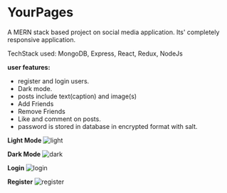 # YourPages

A MERN stack based project on social media application.
Its' completely responsive application.

TechStack used: MongoDB, Express, React, Redux, NodeJs 

**user features:**
 - register and login users. 
 - Dark mode.
 - posts include text(caption) and image(s)
 - Add Friends
 - Remove Friends
 - Like and comment on posts.
 - password is stored in database in encrypted format with salt.


**Light Mode**
![light](https://github.com/Ayush-ken14/YourPages/assets/82118453/0d770124-e360-4dca-b101-cf788bcd753f)

**Dark Mode**
![dark](https://github.com/Ayush-ken14/YourPages/assets/82118453/c50a7daf-3187-48ba-bbcd-50083cb7dd7a)

**Login**
![login](https://github.com/Ayush-ken14/YourPages/assets/82118453/6d205e5b-14e8-4506-9f48-f06a47ebc5ba)

**Register**
![register](https://github.com/Ayush-ken14/YourPages/assets/82118453/237d1f33-942a-4705-a240-79795507ee60)
